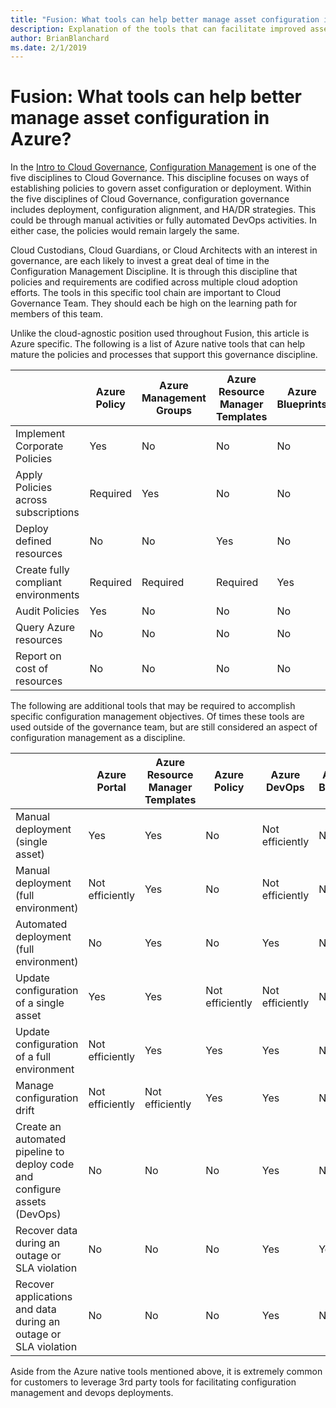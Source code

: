 ```yaml
---
title: "Fusion: What tools can help better manage asset configuration in Azure?"
description: Explanation of the tools that can facilitate improved asset configuration in Azure
author: BrianBlanchard
ms.date: 2/1/2019
---
```


# Fusion: What tools can help better manage asset configuration in Azure?

In the [Intro to Cloud Governance](../overview.md), [Configuration Management](overview.md) is one of the five disciplines to Cloud Governance. This discipline focuses on ways of establishing policies to govern asset configuration or deployment. Within the five disciplines of Cloud Governance, configuration governance includes deployment, configuration alignment, and HA/DR strategies. This could be through manual activities or fully automated DevOps activities. In either case, the policies would remain largely the same.

Cloud Custodians, Cloud Guardians, or Cloud Architects with an interest in governance, are each likely to invest a great deal of time in the Configuration Management Discipline. It is through this discipline that policies and requirements are codified across multiple cloud adoption efforts. The tools in this specific tool chain are important to Cloud Governance Team. They should each be high on the learning path for members of this team.

Unlike the cloud-agnostic position used throughout Fusion, this article is Azure specific. The following is a list of Azure native tools that can help mature the policies and processes that support this governance discipline. 

|  |Azure Policy  |Azure Management Groups  |Azure Resource Manager Templates  |Azure Blueprints  | Azure Resource Graph | Azure Cost Management |
|---------|---------|---------|---------|---------|---------|---------|
|Implement Corporate Policies     |Yes |No  |No  |No | No |No |
|Apply Policies across subscriptions     |Required |Yes  |No  |No | No |No |
|Deploy defined resources     |No |No  |Yes  |No | No |No |
|Create fully compliant environments      |Required |Required  |Required  |Yes | No |No |
|Audit Policies      |Yes |No  |No  |No | No |No |
|Query Azure resources      |No |No  |No  |No |Yes |No |
|Report on cost of resources      |No |No  |No  |No |No |Yes |

The following are additional tools that may be required to accomplish specific configuration management objectives. Of times these tools are used outside of the governance team, but are still considered an aspect of configuration management as a discipline.

|  |Azure Portal  |Azure Resource Manager Templates  |Azure Policy  | Azure DevOps | Azure Backup | Azure Site Recovery |
|---------|---------|---------|---------|---------|---------|---------|
|Manual deployment (single asset)     | Yes | Yes  | No  | Not efficiently | No | Yes |
|Manual deployment (full environment)     | Not efficiently | Yes | No  | Not efficiently | No | Yes |
|Automated deployment (full environment)     | No  | Yes  | No  | Yes  | No | Yes |
|Update configuration of a single asset     | Yes | Yes | Not efficiently | Not efficiently | No | Yes - during replication |
|Update configuration of a full environment     | Not efficiently | Yes | Yes | Yes  | No | Yes - during replication |
|Manage configuration drift     | Not efficiently | Not efficiently | Yes  | Yes  | No | Yes - during replication |
|Create an automated pipeline to deploy code and configure assets (DevOps)     | No | No | No | Yes | No | No |
|Recover data during an outage or SLA violation     | No | No | No | Yes | Yes | Yes |
|Recover applications and data during an outage or SLA violation     | No | No | No | Yes | No | Yes |

Aside from the Azure native tools mentioned above, it is extremely common for customers to leverage 3rd party tools for facilitating configuration management and devops deployments.
